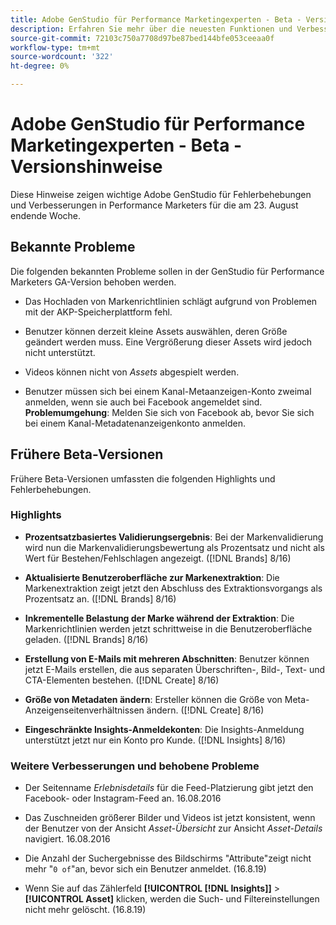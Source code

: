 ```yaml
---
title: Adobe GenStudio für Performance Marketingexperten - Beta - Versionshinweise
description: Erfahren Sie mehr über die neuesten Funktionen und Verbesserungen des Adobe GenStudio für Performance Marketingexperten.
source-git-commit: 72103c750a7708d97be87bed144bfe053ceeaa0f
workflow-type: tm+mt
source-wordcount: '322'
ht-degree: 0%

---
```



# Adobe GenStudio für Performance Marketingexperten - Beta - Versionshinweise

Diese Hinweise zeigen wichtige Adobe GenStudio für Fehlerbehebungen und Verbesserungen in Performance Marketers für die am 23. August endende Woche.

## Bekannte Probleme

Die folgenden bekannten Probleme sollen in der GenStudio für Performance Marketers GA-Version behoben werden.

* Das Hochladen von Markenrichtlinien schlägt aufgrund von Problemen mit der AKP-Speicherplattform fehl. <!-- GS-4369 -->

* Benutzer können derzeit kleine Assets auswählen, deren Größe geändert werden muss. Eine Vergrößerung dieser Assets wird jedoch nicht unterstützt. <!-- GS-3131 -->

* Videos können nicht von _Assets_ abgespielt werden. <!-- GS-3846 -->

* Benutzer müssen sich bei einem Kanal-Metaanzeigen-Konto zweimal anmelden, wenn sie auch bei Facebook angemeldet sind. **Problemumgehung**: Melden Sie sich von Facebook ab, bevor Sie sich bei einem Kanal-Metadatenanzeigenkonto anmelden.

## Frühere Beta-Versionen

Frühere Beta-Versionen umfassten die folgenden Highlights und Fehlerbehebungen.

### Highlights

* **Prozentsatzbasiertes Validierungsergebnis**: Bei der Markenvalidierung wird nun die Markenvalidierungsbewertung als Prozentsatz und nicht als Wert für Bestehen/Fehlschlagen angezeigt. ([!DNL Brands] 8/16)

* **Aktualisierte Benutzeroberfläche zur Markenextraktion**: Die Markenextraktion zeigt jetzt den Abschluss des Extraktionsvorgangs als Prozentsatz an. ([!DNL Brands] 8/16)

* **Inkrementelle Belastung der Marke während der Extraktion**: Die Markenrichtlinien werden jetzt schrittweise in die Benutzeroberfläche geladen. ([!DNL Brands] 8/16)

* **Erstellung von E-Mails mit mehreren Abschnitten**: Benutzer können jetzt E-Mails erstellen, die aus separaten Überschriften-, Bild-, Text- und CTA-Elementen bestehen. ([!DNL Create] 8/16)

* **Größe von Metadaten ändern**: Ersteller können die Größe von Meta-Anzeigenseitenverhältnissen ändern. ([!DNL Create] 8/16)

* **Eingeschränkte Insights-Anmeldekonten**: Die Insights-Anmeldung unterstützt jetzt nur ein Konto pro Kunde. ([!DNL Insights] 8/16)

### Weitere Verbesserungen und behobene Probleme

* Der Seitenname _Erlebnisdetails_ für die Feed-Platzierung gibt jetzt den Facebook- oder Instagram-Feed an. 16.08.2016

* Das Zuschneiden größerer Bilder und Videos ist jetzt konsistent, wenn der Benutzer von der Ansicht _Asset-Übersicht_ zur Ansicht _Asset-Details_ navigiert.  16.08.2016

* Die Anzahl der Suchergebnisse des Bildschirms &quot;Attribute&quot;zeigt nicht mehr &quot;`0 of`&quot;an, bevor sich ein Benutzer anmeldet.  (16.8.19) <!-- GS- 3665 -->

* Wenn Sie auf das Zählerfeld **[!UICONTROL [!DNL Insights]]** > **[!UICONTROL Asset]** klicken, werden die Such- und Filtereinstellungen nicht mehr gelöscht. (16.8.19) <!-- GS-3476 -->
